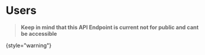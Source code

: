 # Users

> **Keep in mind that this API Endpoint is current not for public and cant be accessible**
>
{style="warning"}

<api-doc openapi-path="./../users.yaml"/>
